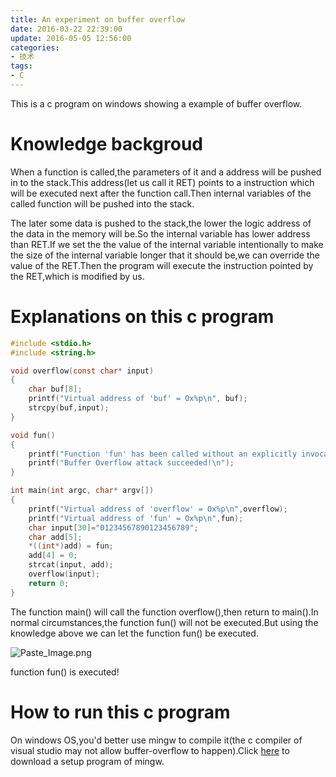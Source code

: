 ```yaml
---
title: An experiment on buffer overflow
date: 2016-03-22 22:39:00
update: 2016-05-05 12:56:00
categories:
- 技术
tags:
- C
---
```



This is a c program on windows showing a example of buffer overflow.
# Knowledge backgroud
When a function is called,the parameters of it and a address will be pushed in to the stack.This address(let us call it RET)  points to a instruction which will be executed next after the function call.Then internal variables of the called function will be pushed into the stack.

The later some data is pushed to the stack,the lower the logic address of the data in the memory will be.So the internal variable has lower address than RET.If we set the the value of the internal variable intentionally to make the size of the internal variable longer that it should be,we can override the value of the RET.Then the program will execute the instruction pointed by the RET,which is modified by us.

<!-- more -->

# Explanations on this c program
```c
#include <stdio.h>
#include <string.h>

void overflow(const char* input)
{
    char buf[8];
    printf("Virtual address of 'buf' = Ox%p\n", buf);
    strcpy(buf,input);
}

void fun()
{
    printf("Function 'fun' has been called without an explicitly invocation.\n");
    printf("Buffer Overflow attack succeeded!\n");
}

int main(int argc, char* argv[])
{
    printf("Virtual address of 'overflow' = Ox%p\n",overflow);
    printf("Virtual address of 'fun' = Ox%p\n",fun);
    char input[30]="01234567890123456789";
    char add[5];
    *((int*)add) = fun;
    add[4] = 0;
    strcat(input, add);
    overflow(input);
    return 0;
}
```

The function main() will call the function overflow(),then return to main().In normal circumstances,the function fun() will not be executed.But using the knowledge above we can let the function fun() be executed.


![Paste_Image.png](http://7xt4f4.com1.z0.glb.clouddn.com/16-4-19/23038487.jpg)

function fun() is executed!

# How to run this c program
On windows OS,you'd better use mingw to compile it(the c compiler of visual studio may not allow buffer-overflow to happen).Click [here](https://raw.githubusercontent.com/VincentSeven/buffer_overflow/master/mingw-get-inst-20120426.exe) to download a setup program of mingw.
